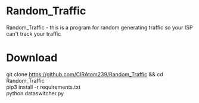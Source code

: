 # Random_Traffic  

Random_Traffic - this is a program for random generating traffic so your ISP can't track your traffic  

# Download  
git clone https://github.com/CIRAtom239/Random_Traffic && cd Random_Traffic  
pip3 install -r requirements.txt  
python dataswitcher.py  
